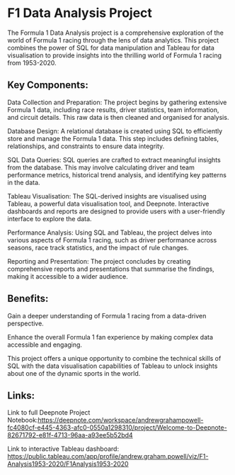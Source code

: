 # F1 Data Analysis Project

The Formula 1 Data Analysis project is a comprehensive exploration of the world of Formula 1 racing through the lens of data analytics. This project combines the power of SQL for data manipulation and Tableau for data visualisation to provide insights into the thrilling world of Formula 1 racing from 1953-2020.

## Key Components:

Data Collection and Preparation: The project begins by gathering extensive Formula 1 data, including race results, driver statistics, team information, and circuit details. This raw data is then cleaned and organised for analysis.

Database Design: A relational database is created using SQL to efficiently store and manage the Formula 1 data. This step includes defining tables, relationships, and constraints to ensure data integrity.

SQL Data Queries: SQL queries are crafted to extract meaningful insights from the database. This may involve calculating driver and team performance metrics, historical trend analysis, and identifying key patterns in the data.

Tableau Visualisation: The SQL-derived insights are visualised using Tableau, a powerful data visualisation tool, and Deepnote. Interactive dashboards and reports are designed to provide users with a user-friendly interface to explore the data.

Performance Analysis: Using SQL and Tableau, the project delves into various aspects of Formula 1 racing, such as driver performance across seasons, race track statistics, and the impact of rule changes.

Reporting and Presentation: The project concludes by creating comprehensive reports and presentations that summarise the findings, making it accessible to a wider audience.

## Benefits:

Gain a deeper understanding of Formula 1 racing from a data-driven perspective.

Enhance the overall Formula 1 fan experience by making complex data accessible and engaging.

This project offers a unique opportunity to combine the technical skills of SQL with the data visualisation capabilities of Tableau to unlock insights about one of the dynamic sports in the world.

## Links:

Link to full Deepnote Project Notebook:https://deepnote.com/workspace/andrewgrahampowell-fc4080cf-e445-4363-afc0-0550a1298310/project/Welcome-to-Deepnote-82671792-e81f-4713-96aa-a93ee5b52bd4

Link to interactive Tableau dashboard: https://public.tableau.com/app/profile/andrew.graham.powell/viz/F1-Analysis1953-2020/F1Analysis1953-2020
